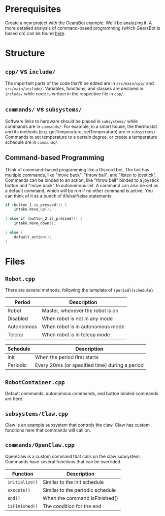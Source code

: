 # Prerequisites

Create a new project with the GearsBot example. We'll be analyzing it. A more detailed analysis of command-based programming (which GearsBot is based on) can be found [here](https://docs.wpilib.org/en/stable/docs/software/commandbased/index.html).

# Structure

## `cpp/` vs `include/`

The important parts of the code that'll be edited are in `src/main/cpp/` and `src/main/include/`. Variables, functions, and classes are declared in `include/` while code is written in the respective file in `cpp/`.

## `commands/` vs `subsystems/`

Software links to hardware should be placed in `subsystems/` while commands are in `commands/`. For example, in a smart house, the thermostat and its methods (e.g. getTemperature, setTemperature) are in `subsystems/`. Commands to set temperature to a certain degree, or create a temperature schedule are in `commands/`.

## Command-based Programming

Think of command-based programming like a Discord bot. The bot has multiple commands, like "move back", "throw ball", and "listen to joystick". Commands can be binded to an action, like "throw ball" binded to a joystick button and "move back" to autonomous init. A command can also be set as a default command, which will be run if no other command is active. You can think of it as a bunch of if/elseif/else statements.

```c++
if (button_1.is_pressed()) {
    intake.move_up();
    
} else if (button_2.is_pressed()) {
    intake.move_down();
    
} else {
    default_action();
}
```

# Files

## `Robot.cpp`

There are several methods, following the template of `{period}{schedule}`.

| Period     | Description                      |
|------------|----------------------------------|
| Robot      | Master, whenever the robot is on |
| Disabled   | When robot is not in any mode    |
| Autonomous | When robot is in autonomous mode |
| Teleop     | When robot is in teleop mode     |

| Schedule | Description                                    |
|----------|------------------------------------------------|
| Init     | When the period first starts                   |
| Periodic | Every 20ms (or specified time) during a period |

## `RobotContainer.cpp`

Default commands, autonomous commands, and button binded commands are here.

## `subsystems/Claw.cpp`

Claw is an example subsystem that controls the claw. Claw has custom functions here that commands will call on.

## `commands/OpenClaw.cpp`

OpenClaw is a custom command that calls on the claw subsystem. Commands have several functions that can be overrided.

| Function       | Description                      |
|----------------|----------------------------------|
| `initialize()` | Similar to the init schedule     |
| `execute()`    | Similar to the periodic schedule |
| `end()`        | When the command isFinished()    |
| `isFinished()` | The condition for the end        |

